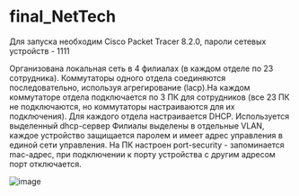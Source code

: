 # final_NetTech

Для запуска необходим Cisco Packet Tracer 8.2.0, пароли сетевых устройств - 1111

Организована локальная сеть в 4 филиалах (в каждом отделе по 23 сотрудника). Коммутаторы одного отдела соединяются последовательно, используя агрегирование (lacp).На каждом коммутаторе отдела подключается по 3 ПК для сотрудников (все 23 ПК не подключаются, но коммутаторы настраиваются для их подключения). Для каждого отдела настраивается DHCP. Используется выделенный dhcp-сервер
Филиалы выделены в отдельные VLAN, каждое устройство защищается паролем и имеет адрес управления в единой сети управления.
На ПК настроен port-security - запоминается mac-адрес, при подключении к порту устройства с другим адресом порт отключается.

![image](https://github.com/user-attachments/assets/997c6706-a999-428a-9cc1-8c6fff2e137b)
